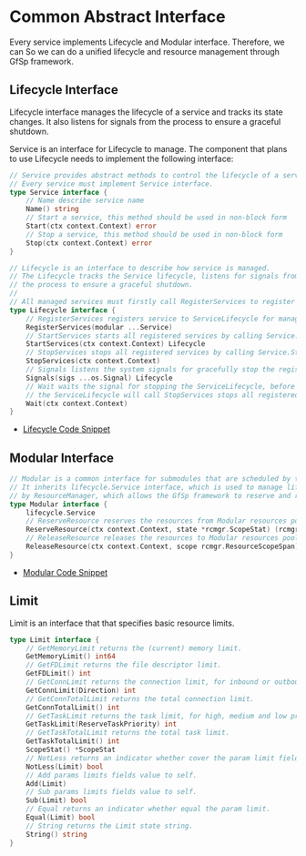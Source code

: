 # Common Abstract Interface

Every service implements Lifecycle and Modular interface. Therefore, we can So we can do a unified lifecycle and resource management through GfSp framework.

## Lifecycle Interface

Lifecycle interface manages the lifecycle of a service and tracks its state changes. It also listens for signals from the process to ensure a graceful shutdown.

Service is an interface for Lifecycle to manage. The component that plans to use Lifecycle needs to implement the following interface:

```go
// Service provides abstract methods to control the lifecycle of a service
// Every service must implement Service interface.
type Service interface {
    // Name describe service name
    Name() string
    // Start a service, this method should be used in non-block form
    Start(ctx context.Context) error
    // Stop a service, this method should be used in non-block form
    Stop(ctx context.Context) error
}

// Lifecycle is an interface to describe how service is managed.
// The Lifecycle tracks the Service lifecycle, listens for signals from
// the process to ensure a graceful shutdown.
//
// All managed services must firstly call RegisterServices to register with Lifecycle.
type Lifecycle interface {
    // RegisterServices registers service to ServiceLifecycle for managing.
    RegisterServices(modular ...Service)
    // StartServices starts all registered services by calling Service.Start method.
    StartServices(ctx context.Context) Lifecycle
    // StopServices stops all registered services by calling Service.Stop method.
    StopServices(ctx context.Context)
    // Signals listens the system signals for gracefully stop the registered services.
    Signals(sigs ...os.Signal) Lifecycle
    // Wait waits the signal for stopping the ServiceLifecycle, before stopping
    // the ServiceLifecycle will call StopServices stops all registered services.
    Wait(ctx context.Context)
}
```

- [Lifecycle Code Snippet](https://github.com/bnb-chain/greenfield-storage-provider/blob/master/core/lifecycle/lifecycle.go)

## Modular Interface

```go
// Modular is a common interface for submodules that are scheduled by the GfSp framework.
// It inherits lifecycle.Service interface, which is used to manage lifecycle of services. Additionally, Modular is managed
// by ResourceManager, which allows the GfSp framework to reserve and release resources from the Modular resource pool.
type Modular interface {
    lifecycle.Service
    // ReserveResource reserves the resources from Modular resources pool.
    ReserveResource(ctx context.Context, state *rcmgr.ScopeStat) (rcmgr.ResourceScopeSpan, error)
    // ReleaseResource releases the resources to Modular resources pool.
    ReleaseResource(ctx context.Context, scope rcmgr.ResourceScopeSpan)
}
```

- [Modular Code Snippet](https://github.com/bnb-chain/greenfield-storage-provider/blob/master/core/module/modular.go)

## Limit

Limit is an interface that that specifies basic resource limits.

```go
type Limit interface {
    // GetMemoryLimit returns the (current) memory limit.
    GetMemoryLimit() int64
    // GetFDLimit returns the file descriptor limit.
    GetFDLimit() int
    // GetConnLimit returns the connection limit, for inbound or outbound connections.
    GetConnLimit(Direction) int
    // GetConnTotalLimit returns the total connection limit.
    GetConnTotalLimit() int
    // GetTaskLimit returns the task limit, for high, medium and low priority tasks.
    GetTaskLimit(ReserveTaskPriority) int
    // GetTaskTotalLimit returns the total task limit.
    GetTaskTotalLimit() int
    ScopeStat() *ScopeStat
    // NotLess returns an indicator whether cover the param limit fields.
    NotLess(Limit) bool
    // Add params limits fields value to self.
    Add(Limit)
    // Sub params limits fields value to self.
    Sub(Limit) bool
    // Equal returns an indicator whether equal the param limit.
    Equal(Limit) bool
    // String returns the Limit state string.
    String() string
}
```
